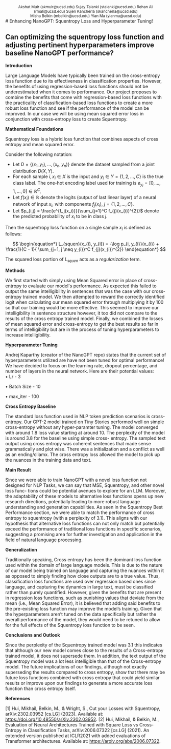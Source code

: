 <center>
<sub>Akshat Muir (akmuir@ucsd.edu) Sujay Talanki (stalanki@ucsd.edu) Rehan Ali (rmali@ucsd.edu) Sujen Kancherla (skancherla@ucsd.edu)</sub> <br>
<sub>Misha Belkin (mbelkin@ucsd.edu) Yian Ma (yianma@ucsd.edu)</sub>
</center>
# Enhancing NanoGPT: Squentropy Loss and Hyperparameter Tuning!

## Can optimizing the squentropy loss function and adjusting pertinent hyperparameters improve baseline NanoGPT performance?

**Introduction**

Large Language Models have typically been trained on the 
cross-entropy loss function due to its effectiveness 
in classification properties. However, the benefits of using 
regression-based loss functions should not be underestimated
when it comes to performance. Our project proposes to combine
the benefits that come with regression-based loss functions with 
the practicality of classification-based loss functions to create
a more robust loss function and see if the performance of the model
can be improved. In our case we will be using mean squared error loss
in conjunction with cross-entropy loss to create Squentropy.

**Mathematical Foundations**  

Squentropy loss is a hybrid loss function that combines aspects of cross entropy and mean squared error.  
        
Consider the following notation:

* Let $D = \{(x_1, y_1), ..., (x_n, y_n)\}$ denote the dataset sampled from a joint distribution $D(X , Y)$. 
* For each sample $i,  x_i \in X$ is the input and $y_i \in Y = \{1, 2, . . . , C\}$ is the true class label. The one-hot encoding label used for training is $e_{y_{i}} = [0, ..., 1, ..., 0] \in \mathbb{R}^C$. 
* Let $f(x_i) \in \mathbb{R}$ denote the logits (output of last linear layer) of a neural network of input $x_i$, with components $f_j(x_i)$, $j = \{1, 2, . . . , C\}$.
* Let $p_{i,j} = \frac{e^{f_j(x_i)}}{\sum_{j=1}^C f_{j}(x_{i})^{2}}$ denote the predicted probability of $x_i$ to be in class $j$.  

Then the squentropy loss function on a single sample $x_i$
is defined as follows:

$$
\begin{equation*}
    L_{squen}(x_{i}, y_{i})  = -\log p_{i, y_{i}}(x_{i}) + \frac{1}{C - 1}{ \sum_{j=1, j \neq y_{i}}^C f_{j}(x_{i})^{2}}
\end{equation*}
$$

The squared loss portion of $L_{squen}$ acts as a $\textit{regularization}$ term.


**Methods**

We first started with simply using Mean Squared error in place of
cross-entropy to evaluate our model's performance. As expected
this failed to output the same intelligibility in sentences
that was the case with our cross-entropy trained model.
We then attempted to reward the correctly identified logit
when calculating our mean squared error through multiplying
it by 100 so that our training would be more effective.
This seemed to improve our intelligibility in sentence structure
however, it too did not compare to the results of the 
cross entropy trained model. Finally, we combined the losses of
mean squared error and cross-entropy to get the best results
so far in terms of intelligibility but are in the process of 
tuning hyperparameters to increase intelligibility.


**Hyperparameter Tuning**

Andrej Kaparthy (creator of the NanoGPT repo)
states that the current set of hyperparameters utilized 
are have not been tuned for optimal performance! 
We have decided to focus on the learning
rate, dropout percentage, and number of layers in
the neural network. Here are their potential values:  
• Lr - 3  

• Batch Size - 10  

• max_iter - 100  

**Cross Entropy Baseline**

The standard loss function used in NLP token 
prediction scenarios is cross-entropy. Our GPT-2 model
trained on Tiny Stories performed well on simple
cross-entropy without any hyper-paramter tuning.
The model converged with around 1.8 loss value
starting at around 10. The perplexity of the model
is around 3.8 for the baseline using simple cross-
entropy. The sampled text output using cross entropy was
coherent sentences that made sense grammatically
and plot wise. There was a initialization and a 
conflict as well as an ending/cliamx. The cross entropy
loss allowed the model to pick up the nuances in the
training data and text.

**Main Result**

Since we were able to train NanoGPT with a novel loss
function not designed for NLP Tasks, we can say
that MSE, Squentropy, and other novel loss func-
tions could be potential avenues to explore for an
LLM. Moreover, the adaptability of these models to
alternative loss functions opens up new research 
directions, potentially leading to more robust language
understanding and generation capabilities. As seen
in the Squentropy Best Performance section, we were
able to match the performance of cross entropy to
squentropy (with a perplexity of 3.1). This aligns
with our hypothesis that alternative loss functions
can not only match but potentially exceed the performance of 
traditional loss functions in specific scenarios, 
suggesting a promising area for further investigation 
and application in the field of natural language processing.

**Generalization**

Traditionally speaking, Cross entropy has been the
dominant loss function used within the domain of
large language models. This is due to the nature
of our model being trained on language and capturing 
the nuances within it as opposed to simply
finding how close outputs are to a true value. Thus,
classification loss functions are used over regression
based ones since language, and capturing the dynamics 
in large text, must be classified rather than
purely quantified. However, given the benefits that
are present in regression loss functions, such as 
punishing values that deviate from the mean (i.e., Mean
Squared Error), it is believed that adding said 
benefits to the pre-existing loss function may improve
the model’s training. Given that the hyperparameters 
aren’t tuned on the data specifically but rather
the overall performance of the model, they would
need to be retuned to allow for the full effects of the
Squentropy loss function to be seen.

**Conclusions and Outlook**

Since the perplexity of the Squentropy trained model
was 3.1 this indicates that although our new model
comes close to the results of a Cross-entropy trained
model, it does not supersede them. In addition, the
text output of the Squentropy model was a lot less
intelligible than that of the Cross-entropy model.
The future implications of our findings, although not
exactly superseding the results compared to cross 
entropy, show that there may be future loss functions
combined with cross entropy that could yield similar
results or improve upon our findings to generate a
more accurate loss function than cross entropy itself.

**References**

[1] Hui, Mikhail, Belkin, M., & Wright, S., Cut your Losses
with Squentropy, arXiv:2302.03952 [cs.LG] (2023).
Available at: https://doi.org/10.48550/arXiv.2302.03952.
[2] Hui, Mikhail, & Belkin, M., Evaluation of Neural
Architectures Trained with Square Loss vs
Cross-Entropy in Classification Tasks,
arXiv:2006.07322 [cs.LG] (2021). An extended version
published at ICLR2021 with added evaluations of
Transformer architectures. Available at:
https://arxiv.org/abs/2006.07322.
